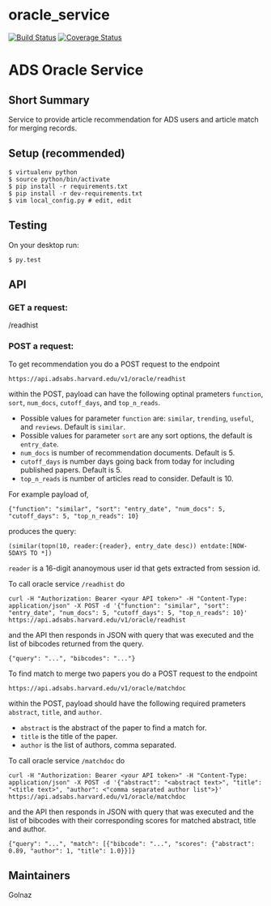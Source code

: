 # oracle_service

[![Build Status](https://travis-ci.org/adsabs/oracle_service.svg)](https://travis-ci.org/adsabs/oracle_service)
[![Coverage Status](https://coveralls.io/repos/adsabs/oracle_service/badge.svg)](https://coveralls.io/r/adsabs/oracle_service?branch=master)


# ADS Oracle Service

## Short Summary

Service to provide article recommendation for ADS users and article match for merging records.


## Setup (recommended)

    $ virtualenv python
    $ source python/bin/activate
    $ pip install -r requirements.txt
    $ pip install -r dev-requirements.txt
    $ vim local_config.py # edit, edit

    
## Testing

On your desktop run:

    $ py.test
    

## API

### GET a request:
 /readhist

### POST a request:

To get recommendation you do a POST request to the endpoint

    https://api.adsabs.harvard.edu/v1/oracle/readhist

within the POST, payload can have the following optinal prameters `function`, `sort`, `num_docs`, `cutoff_days`, and `top_n_reads`.
* Possible values for parameter `function` are: `similar`, `trending`, `useful`, and `reviews`. Default is `similar`.
* Possible values for parameter `sort` are any sort options, the default is `entry_date`.
* `num_docs` is number of recommendation documents. Default is 5.
* `cutoff_days` is number days going back from today for including published papers. Default is 5.
* `top_n_reads` is number of articles read to consider. Default is 10.

For example payload of, 
 
    {"function": "similar", "sort": "entry_date", "num_docs": 5, "cutoff_days": 5, "top_n_reads": 10}

produces the query:

    (similar(topn(10, reader:{reader}, entry_date desc)) entdate:[NOW-5DAYS TO *])


`reader` is a 16-digit ananoymous user id that gets extracted from session id.

To call oracle service `/readhist` do

    curl -H "Authorization: Bearer <your API token>" -H "Content-Type: application/json" -X POST -d '{"function": "similar", "sort": "entry_date", "num_docs": 5, "cutoff_days": 5, "top_n_reads": 10}' https://api.adsabs.harvard.edu/v1/oracle/readhist

and the API then responds in JSON with query that was executed and the list of bibcodes returned from the query.

    {"query": "...", "bibcodes": "..."}



To find match to merge two papers you do a POST request to the endpoint

    https://api.adsabs.harvard.edu/v1/oracle/matchdoc

within the POST, payload should have the following required prameters `abstract`, `title`, and `author`.
* `abstract` is the abstract of the paper to find a match for.
* `title` is the title of the paper.
* `author` is the list of authors, comma separated.

To call oracle service `/matchdoc` do

    curl -H "Authorization: Bearer <your API token>" -H "Content-Type: application/json" -X POST -d '{"abstract": "<abstract text>", "title": "<title text>", "author": <"comma separated author list">}' https://api.adsabs.harvard.edu/v1/oracle/matchdoc

and the API then responds in JSON with query that was executed and the list of bibcodes with their corresponding scores for matched abstract, title and author.

    {"query": "...", "match": [{"bibcode": "...", "scores": {"abstract": 0.89, "author": 1, "title": 1.0}}]}



## Maintainers

Golnaz